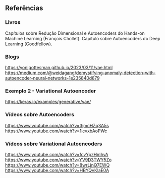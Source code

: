 ## Referências

### Livros
Capítulos sobre Redução Dimensional e Autoencoders do Hands-on Machine Learning (François Chollet).
Capítulo sobre Autoencoders do Deep Learning (Goodfellow).

### Blogs
https://yonigottesman.github.io/2023/03/11/vae.html
https://medium.com/@weidagang/demystifying-anomaly-detection-with-autoencoder-neural-networks-1e235840d879

### Exemplo 2 - Variational Autoencoder
https://keras.io/examples/generative/vae/

### Vídeos sobre Autoencoders
https://www.youtube.com/watch?v=3jmcHZq3A5s
https://www.youtube.com/watch?v=1icvxbAoPWc

### Vídeos sobre Variational Autoencoders
https://www.youtube.com/watch?v=fcvYpzHmhvA
https://www.youtube.com/watch?v=YV9D3TWY5Zo
https://www.youtube.com/watch?v=8wrLjnQ7EWQ
https://www.youtube.com/watch?v=HBYQvKlaE0A
